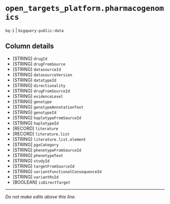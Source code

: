 # `open_targets_platform.pharmacogenomics`
`bq-1` | `bigquery-public-data`

## Column details
* [STRING]    `drugId`
* [STRING]    `drugFromSource`
* [STRING]    `datasourceId`
* [STRING]    `datasourceVersion`
* [STRING]    `datatypeId`
* [STRING]    `directionality`
* [STRING]    `drugFromSourceId`
* [STRING]    `evidenceLevel`
* [STRING]    `genotype`
* [STRING]    `genotypeAnnotationText`
* [STRING]    `genotypeId`
* [STRING]    `haplotypeFromSourceId`
* [STRING]    `haplotypeId`
* [RECORD]    `literature`
* [RECORD]    `literature.list`
* [STRING]    `literature.list.element`
* [STRING]    `pgxCategory`
* [STRING]    `phenotypeFromSourceId`
* [STRING]    `phenotypeText`
* [STRING]    `studyId`
* [STRING]    `targetFromSourceId`
* [STRING]    `variantFunctionalConsequenceId`
* [STRING]    `variantRsId`
* [BOOLEAN]   `isDirectTarget`

-------------------------------------------------------------------------------
*Do not make edits above this line.*
